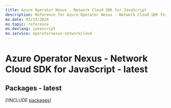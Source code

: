 ```yaml
---
title: Azure Operator Nexus - Network Cloud SDK for JavaScript
description: Reference for Azure Operator Nexus - Network Cloud SDK for JavaScript
ms.date: 03/14/2024
ms.topic: reference
ms.devlang: javascript
ms.service: operatornexus-networkcloud
---
```

# Azure Operator Nexus - Network Cloud SDK for JavaScript - latest
## Packages - latest
[!INCLUDE [packages](operator-nexus---network-cloud-index.md)]
